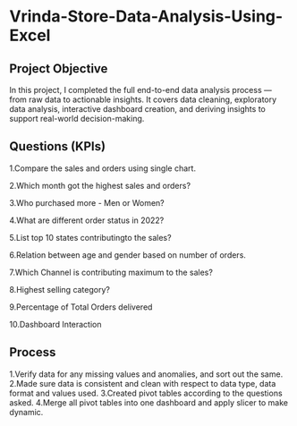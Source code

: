 # Vrinda-Store-Data-Analysis-Using-Excel
## Project Objective
In this project, I completed the full end-to-end data analysis process — from raw data to actionable insights. It covers data cleaning, exploratory data analysis, interactive dashboard creation, and deriving insights to support real-world decision-making.
## Questions (KPIs)
1.Compare the sales and orders using single chart.

2.Which month got the highest sales and orders?

3.Who purchased more - Men or Women?

4.What are different order status in 2022?

5.List top 10 states contributingto the sales?

6.Relation between age and gender based on number of orders.

7.Which Channel is contributing maximum to the sales?

8.Highest selling category?

9.Percentage of Total Orders delivered

10.Dashboard Interaction 
## Process
1.Verify data for any missing values and anomalies, and sort out the same.
2.Made sure data is consistent and clean with respect to data type, data format and values used.
3.Created pivot tables according to the questions asked.
4.Merge all pivot tables into one dashboard and apply slicer to make dynamic.
